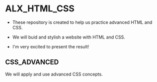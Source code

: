 # ALX_HTML_CSS
+ These repository is created to help us practice advanced HTML and CSS.

+ We will buid and stylish a website with HTML and CSS.

+ I'm very excited to present the result!

## CSS_ADVANCED
We will apply and use advanced CSS concepts.
